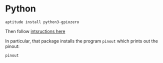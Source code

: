 Python
======

    aptitude install python3-gpiozero

Then follow [intsructions here](https://www.raspberrypi.org/documentation/usage/gpio/python/README.md)

In particular, that package installs the program `pinout` which prints out the pinout:

    pinout

